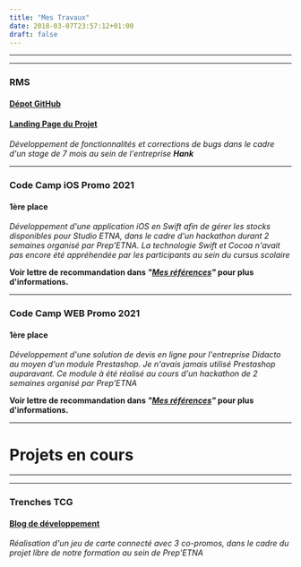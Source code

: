 ```yaml
---
title: "Mes Travaux"
date: 2018-03-07T23:57:12+01:00
draft: false
---
```


---
---

### RMS
#### [Dépot GitHub](https://github.com/fanzila/RMS)
#### [Landing Page du Projet](https://fanzila.github.io/rmscommunity/)
_Développement de fonctionnalités et corrections de bugs dans le cadre d'un stage de 7 mois au sein de l'entreprise **Hank**_

---

### Code Camp iOS Promo 2021
#### 1ère place
_Développement d'une application iOS en Swift afin de gérer les stocks disponibles pour Studio ETNA, dans le cadre d'un hackathon durant 2 semaines organisé par Prep'ETNA. La technologie Swift et Cocoa n'avait pas encore été appréhendée par les participants au sein du cursus scolaire_

**Voir lettre de recommandation dans _"<a href="/#recommendations">Mes références</a>"_ pour plus d'informations.**

---

### Code Camp WEB Promo 2021
#### 1ère place
_Développement d'une solution de devis en ligne pour l'entreprise Didacto au moyen d'un module Prestashop. Je n'avais jamais utilisé Prestashop auparavant. Ce module à été réalisé au cours d'un hackathon de 2 semaines organisé par Prep'ETNA_

**Voir lettre de recommandation dans _"<a href="/#recommendations">Mes références</a>"_ pour plus d'informations.**

---

# Projets en cours

---
---

### Trenches TCG
#### [Blog de développement](http://naelawayes.github.io/TrenchesTCG)
_Réalisation d'un jeu de carte connecté avec 3 co-promos, dans le cadre du projet libre de notre formation au sein de Prep'ETNA_